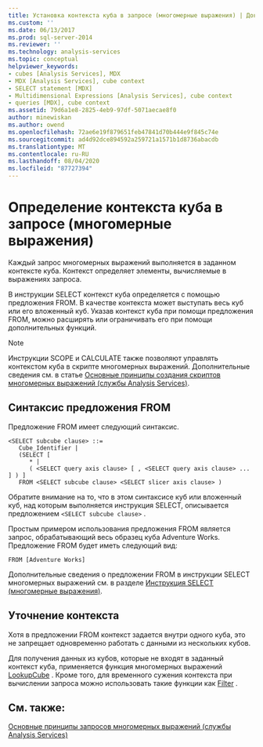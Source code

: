 ```yaml
---
title: Установка контекста куба в запросе (многомерные выражения) | Документация Майкрософт
ms.custom: ''
ms.date: 06/13/2017
ms.prod: sql-server-2014
ms.reviewer: ''
ms.technology: analysis-services
ms.topic: conceptual
helpviewer_keywords:
- cubes [Analysis Services], MDX
- MDX [Analysis Services], cube context
- SELECT statement [MDX]
- Multidimensional Expressions [Analysis Services], cube context
- queries [MDX], cube context
ms.assetid: 79d6a1e8-2825-4eb9-97df-5071aecae8f0
author: minewiskan
ms.author: owend
ms.openlocfilehash: 72ae6e19f879651feb47841d70b444e9f845c74e
ms.sourcegitcommit: ad4d92dce894592a259721a1571b1d8736abacdb
ms.translationtype: MT
ms.contentlocale: ru-RU
ms.lasthandoff: 08/04/2020
ms.locfileid: "87727394"
---
```

# <a name="establishing-cube-context-in-a-query-mdx"></a>Определение контекста куба в запросе (многомерные выражения)
  Каждый запрос многомерных выражений выполняется в заданном контексте куба. Контекст определяет элементы, вычисляемые в выражениях запроса.  
  
 В инструкции SELECT контекст куба определяется с помощью предложения FROM. В качестве контекста может выступать весь куб или его вложенный куб. Указав контекст куба при помощи предложения FROM, можно расширять или ограничивать его при помощи дополнительных функций.  
  
> [!NOTE]  
>  Инструкции SCOPE и CALCULATE также позволяют управлять контекстом куба в скрипте многомерных выражений. Дополнительные сведения см. в статье [Основные принципы создания скриптов многомерных выражений (службы Analysis Services)](mdx-scripting-fundamentals-analysis-services.md).  
  
## <a name="from-clause-syntax"></a>Синтаксис предложения FROM  
 Предложение FROM имеет следующий синтаксис.  
  
```  
<SELECT subcube clause> ::=  
   Cube_Identifier |   
   (SELECT [  
      * |   
      ( <SELECT query axis clause> [ , <SELECT query axis clause> ... ] ) ]   
   FROM <SELECT subcube clause> <SELECT slicer axis clause> )  
```  
  
 Обратите внимание на то, что в этом синтаксисе куб или вложенный куб, над которым выполняется инструкция SELECT, описывается предложением `<SELECT subcube clause>` .  
  
 Простым примером использования предложения FROM является запрос, обрабатывающий весь образец куба Adventure Works. Предложение FROM будет иметь следующий вид:  
  
```  
FROM [Adventure Works]  
```  
  
 Дополнительные сведения о предложении FROM в инструкции SELECT многомерных выражений см. в разделе [Инструкция SELECT (многомерные выражения)](/sql/mdx/mdx-data-manipulation-select).  
  
## <a name="refining-the-context"></a>Уточнение контекста  
 Хотя в предложении FROM контекст задается внутри одного куба, это не запрещает одновременно работать с данными из нескольких кубов.  
  
 Для получения данных из кубов, которые не входят в заданный контекст куба, применяется функция многомерных выражений [LookupCube](/sql/mdx/lookupcube-mdx) . Кроме того, для временного сужения контекста при вычислении запроса можно использовать такие функции как [Filter](/sql/mdx/filter-mdx) .  
  
## <a name="see-also"></a>См. также:  
 [Основные принципы запросов многомерных выражений (службы Analysis Services)](mdx-query-fundamentals-analysis-services.md)  
  
  
